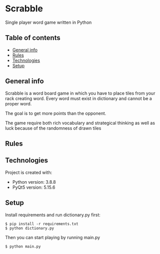 # Scrabble
Single player word game written in Python
## Table of contents
* [General info](#general-info)
* [Rules](#rules)
* [Technologies](#technologies)
* [Setup](#setup)
## General info
Scrabble is a word board game in which you have to place tiles from your rack creating word.
Every word must exist in dictionary and cannot be a proper word.

The goal is to get more points than the opponent.

The game require both rich vocabulary and strategical thinking
as well as luck because of the randomness of drawn tiles
## Rules
## Technologies
Project is created with:
* Python version: 3.8.8
* PyQt5 version: 5.15.6
	
## Setup
Install requirements and run dictionary.py first:
```
$ pip install -r requirements.txt
$ python dictionary.py
```
Then you can start playing by running main.py
```
$ python main.py
```